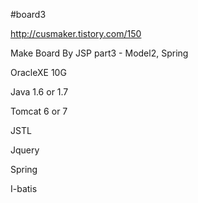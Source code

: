 #board3

http://cusmaker.tistory.com/150

Make Board By JSP part3 - Model2, Spring

OracleXE 10G

Java 1.6 or 1.7

Tomcat 6 or 7

JSTL

Jquery

Spring

I-batis
